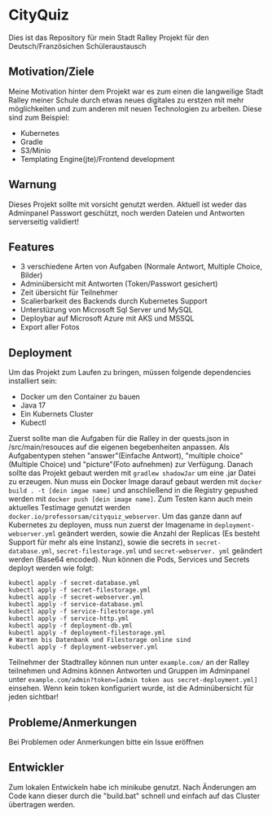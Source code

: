 # CityQuiz

Dies ist das Repository für mein Stadt Ralley Projekt für den Deutsch/Französichen Schüleraustausch

## Motivation/Ziele

Meine Motivation hinter dem Projekt war es zum einen die langweilige Stadt Ralley meiner Schule 
durch etwas neues digitales zu erstzen mit mehr möglichkeiten und zum anderen mit neuen 
Technologien zu arbeiten. Diese sind zum Beispiel:
- Kubernetes
- Gradle
- S3/Minio
- Templating Engine(jte)/Frontend development

## Warnung

Dieses Projekt sollte mit vorsicht genutzt werden. Aktuell ist weder das Adminpanel Passwort 
geschützt, noch werden Dateien und Antworten serverseitig validiert!

## Features
- 3 verschiedene Arten von Aufgaben (Normale Antwort, Multiple Choice, Bilder)
- Adminübersicht mit Antworten (Token/Passwort gesichert)
- Zeit übersicht für Teilnehmer
- Scalierbarkeit des Backends durch Kubernetes Support
- Unterstüzung von Microsoft Sql Server und MySQL
- Deploybar auf Microsoft Azure mit AKS und MSSQL
- Export aller Fotos

## Deployment

Um das Projekt zum Laufen zu bringen, müssen folgende dependencies installiert sein:
- Docker um den Container zu bauen
- Java 17
- Ein Kubernets Cluster
- Kubectl

Zuerst sollte man die Aufgaben für die Ralley in der quests.json in /src/main/resouces auf die 
eigenen begebenheiten anpassen. Als Aufgabentypen stehen "answer"(Einfache Antwort), "multiple choice"
(Multiple Choice) und "picture"(Foto aufnehmen) zur Verfügung. Danach sollte das Projekt gebaut 
werden mit ``gradlew shadowJar`` um eine .jar Datei zu erzeugen. Nun muss ein Docker Image 
darauf gebaut werden mit ``docker build . -t [dein imgae name]`` und anschließend in die 
Registry gepushed werden mit ``docker push [dein image name]``. Zum Testen kann auch mein 
aktuelles Testimage genutzt werden ``docker.io/professorsam/cityquiz_webserver``. Um das ganze 
dann auf Kubernetes zu deployen, muss nun zuerst der Imagename in ``deployment-webserver.yml`` 
geändert werden, sowie die Anzahl der Replicas (Es besteht Support für mehr als eine Instanz), 
sowie die secrets in ``secret-database.yml``, ``secret-filestorage.yml`` und ``secret-webserver.
yml`` 
geändert werden (Base64 encoded). Nun können die Pods, Services und Secrets deployt werden wie 
folgt:
```shell
kubectl apply -f secret-database.yml
kubectl apply -f secret-filestorage.yml
kubectl apply -f secret-webserver.yml
kubectl apply -f service-database.yml
kubectl apply -f service-filestorage.yml
kubectl apply -f service-http.yml
kubectl apply -f deployment-db.yml
kubectl apply -f deployment-filestorage.yml
# Warten bis Datenbank und Filestorage online sind
kubectl apply -f deployment-webserver.yml
```

Teilnehmer der Stadtralley können nun unter ``example.com/`` an der Ralley teilnehmen und Admins 
können Antworten und Gruppen im Adminpanel unter ``example.com/admin?token=[admin token aus secret-deployment.yml]`` einsehen. Wenn kein token konfiguriert wurde, ist die Adminübersicht 
für jeden sichtbar!

## Probleme/Anmerkungen

Bei Problemen oder Anmerkungen bitte ein Issue eröffnen

## Entwickler

Zum lokalen Entwickeln habe ich minikube genutzt. Nach Änderungen am Code kann dieser durch die 
"build.bat" schnell und einfach auf das Cluster übertragen werden.